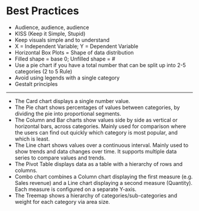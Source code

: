# Best Practices

* Audience, audience, audience
* KISS (Keep it Simple, Stupid)
* Keep visuals simple and to understand
* X = Independent Variable; Y = Dependent Variable
* Horizontal Box Plots = Shape of data distribution
* Filled shape = base 0; Unfilled shape = #
* Use a pie chart if you have a total number that can be split up into 2-5 categories (2 to 5 Rule)
* Avoid using legends with a single category
* Gestalt principles

-----

* The Card chart displays a single number value.
* The Pie chart shows percentages of values between categories, by dividing the pie into proportional segments.
* The Column and Bar charts show values side by side as vertical or horizontal bars, across categories. Mainly used for comparison where the users can find out quickly which category is most popular, and which is least.
* The Line chart shows values over a continuous interval. Mainly used to show trends and data changes over time. It supports multiple data series to compare values and trends.
* The Pivot Table displays data as a table with a hierarchy of rows and columns.
* Combo chart combines a Column chart displaying the first measure (e.g. Sales revenue) and a Line chart displaying a second measure (Quantity). Each measure is configured on a separate Y-axis.
* The Treemap shows a hierarchy of categories/sub-categories and weight for each category via area size.

